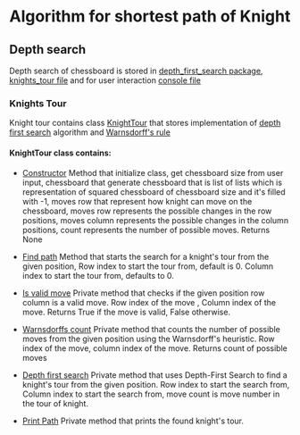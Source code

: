 # Algorithm for shortest path of Knight

## Depth search
Depth search of chessboard is stored in [depth_first_search package](/depth_first_search), [knights_tour file](/depth_first_search/knights_tour.py) 
and for user interaction [console file](/depth_first_search/console.py)

### Knights Tour
Knight tour contains class [KnightTour](https://github.com/Yggdrasill501/knights_path/blob/main/depth_first_search/knights_tour.py#L9-L188)
that stores implementation of [depth first search](https://en.wikipedia.org/wiki/Depth-first_search) algorithm and [Warnsdorff's rule](https://en.wikipedia.org/wiki/Knight%27s_tour)

#### KnightTour class contains:
-  [Constructor](https://github.com/Yggdrasill501/knights_path/blob/main/depth_first_search/knights_tour.py#L12-L22) 
Method that initialize class, get chessboard size from user input, chessboard that generate chessboard that is list of lists 
which is representation of squared chessboard of chessboard size and it's filled with -1, moves row that represent how 
knight can move on the chessboard, moves row represents the possible changes in the row positions, moves column represents 
the possible changes in the column positions, count represents the number of possible moves. Returns None

- [Find path](https://github.com/Yggdrasill501/knights_path/blob/main/depth_first_search/knights_tour.py#L25-L39) 
Method that starts the search for a knight's tour from the given position, Row index to start the tour from, default is 0.
Column index to start the tour from, defaults to 0.

- [Is valid move](https://github.com/Yggdrasill501/knights_path/blob/main/depth_first_search/knights_tour.py#L41-L57)
Private method that checks if the given position row column is a valid move. Row index of the move , Column index of the move.
Returns True if the move is valid, False otherwise.

- [Warnsdorffs count](https://github.com/Yggdrasill501/knights_path/blob/main/depth_first_search/knights_tour.py#L59-L74)
Private method that counts the number of possible moves from the given position using the Warnsdorff's heuristic. 
Row index of the move, column index of the move. Returns count of possible moves

- [Depth first search](https://github.com/Yggdrasill501/knights_path/blob/main/depth_first_search/knights_tour.py#L76-L109)
Private method that uses Depth-First Search to find a knight's tour from the given position. Row index to start the search from, 
Column index to start the search from, move count is move number in the tour of knight.

- [Print Path](https://github.com/Yggdrasill501/knights_path/blob/main/depth_first_search/knights_tour.py#L111-L119)
Private method that prints the found knight's tour.